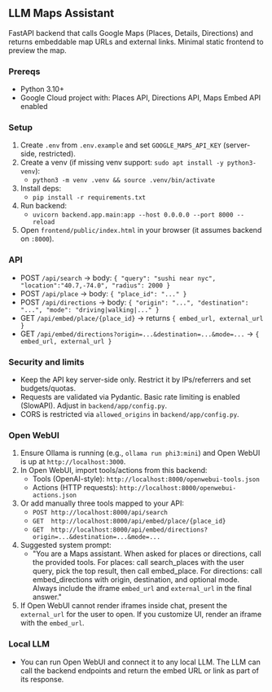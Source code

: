 ## LLM Maps Assistant

FastAPI backend that calls Google Maps (Places, Details, Directions) and returns embeddable map URLs and external links. Minimal static frontend to preview the map.

### Prereqs
- Python 3.10+
- Google Cloud project with: Places API, Directions API, Maps Embed API enabled

### Setup
1. Create `.env` from `.env.example` and set `GOOGLE_MAPS_API_KEY` (server-side, restricted).
2. Create a venv (if missing venv support: `sudo apt install -y python3-venv`):
   - `python3 -m venv .venv && source .venv/bin/activate`
3. Install deps:
   - `pip install -r requirements.txt`
4. Run backend:
   - `uvicorn backend.app.main:app --host 0.0.0.0 --port 8000 --reload`
5. Open `frontend/public/index.html` in your browser (it assumes backend on `:8000`).

### API
- POST `/api/search` → body: `{ "query": "sushi near nyc", "location":"40.7,-74.0", "radius": 2000 }`
- POST `/api/place` → body: `{ "place_id": "..." }`
- POST `/api/directions` → body: `{ "origin": "...", "destination": "...", "mode": "driving|walking|..." }`
- GET  `/api/embed/place/{place_id}` → returns `{ embed_url, external_url }`
- GET  `/api/embed/directions?origin=...&destination=...&mode=...` → `{ embed_url, external_url }`

### Security and limits
- Keep the API key server-side only. Restrict it by IPs/referrers and set budgets/quotas.
- Requests are validated via Pydantic. Basic rate limiting is enabled (SlowAPI). Adjust in `backend/app/config.py`.
- CORS is restricted via `allowed_origins` in `backend/app/config.py`.

### Open WebUI
1. Ensure Ollama is running (e.g., `ollama run phi3:mini`) and Open WebUI is up at `http://localhost:3000`.
2. In Open WebUI, import tools/actions from this backend:
   - Tools (OpenAI-style): `http://localhost:8000/openwebui-tools.json`
   - Actions (HTTP requests): `http://localhost:8000/openwebui-actions.json`
3. Or add manually three tools mapped to your API:
   - `POST http://localhost:8000/api/search`
   - `GET  http://localhost:8000/api/embed/place/{place_id}`
   - `GET  http://localhost:8000/api/embed/directions?origin=...&destination=...&mode=...`
4. Suggested system prompt:
   - "You are a Maps assistant. When asked for places or directions, call the provided tools. For places: call search_places with the user query, pick the top result, then call embed_place. For directions: call embed_directions with origin, destination, and optional mode. Always include the iframe `embed_url` and `external_url` in the final answer."
5. If Open WebUI cannot render iframes inside chat, present the `external_url` for the user to open. If you customize UI, render an iframe with the `embed_url`.

### Local LLM
- You can run Open WebUI and connect it to any local LLM. The LLM can call the backend endpoints and return the embed URL or link as part of its response.
